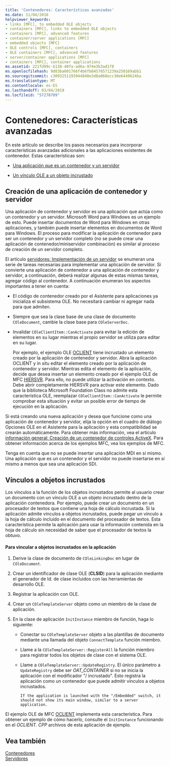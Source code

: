 ```yaml
---
title: 'Contenedores: Características avanzadas'
ms.date: 11/04/2016
helpviewer_keywords:
- links [MFC], to embedded OLE objects
- containers [MFC], links to embedded OLE objects
- containers [MFC], advanced features
- container/server applications [MFC]
- embedded objects [MFC]
- OLE controls [MFC], containers
- OLE containers [MFC], advanced features
- server/container applications [MFC]
- containers [MFC], container applications
ms.assetid: 221fd99c-b138-40fa-ad6a-974e3b3ad1f8
ms.openlocfilehash: 9d83ba601766f4b6fb84576571239a250169abb1
ms.sourcegitcommit: c3093251193944840e3d0a068ecc30e6449624ba
ms.translationtype: MT
ms.contentlocale: es-ES
ms.lasthandoff: 03/04/2019
ms.locfileid: "57278709"
---
```

# <a name="containers-advanced-features"></a>Contenedores: Características avanzadas

En este artículo se describe los pasos necesarios para incorporar características avanzadas adicionales a las aplicaciones existentes de contenedor. Estas características son:

- [Una aplicación que es un contenedor y un servidor](#_core_creating_a_container_server_application)

- [Un vínculo OLE a un objeto incrustado](#_core_links_to_embedded_objects)

##  <a name="_core_creating_a_container_server_application"></a> Creación de una aplicación de contenedor y servidor

Una aplicación de contenedor y servidor es una aplicación que actúa como un contenedor y un servidor. Microsoft Word para Windows es un ejemplo de esto. Puede insertar documentos de Word para Windows en otras aplicaciones, y también puede insertar elementos en documentos de Word para Windows. El proceso para modificar la aplicación de contenedor para ser un contenedor y un servidor completo (no se puede crear una aplicación de contenedor/miniservidor combinación) es similar al proceso de creación de un servidor completo.

El artículo [servidores: Implementación de un servidor](../mfc/servers-implementing-a-server.md) se enumeran una serie de tareas necesarias para implementar una aplicación de servidor. Si convierte una aplicación de contenedor a una aplicación de contenedor y servidor, a continuación, deberá realizar algunas de estas mismas tareas, agregar código al contenedor. A continuación enumeran los aspectos importantes a tener en cuenta:

- El código de contenedor creado por el Asistente para aplicaciones ya inicializa el subsistema OLE. No necesitará cambiar ni agregar nada para que admiten.

- Siempre que sea la clase base de una clase de documento `COleDocument`, cambie la clase base para `COleServerDoc`.

- Invalidar `COleClientItem::CanActivate` para evitar la edición de elementos en su lugar mientras el propio servidor se utiliza para editar en su lugar.

   Por ejemplo, el ejemplo OLE [OCLIENT](../visual-cpp-samples.md) tiene incrustado un elemento creado por la aplicación de contenedor y servidor. Abra la aplicación OCLIENT y in situ editar el elemento creado por la aplicación de contenedor y servidor. Mientras edita el elemento de la aplicación, decide que desea insertar un elemento creado por el ejemplo OLE de MFC [HIERSVR](../visual-cpp-samples.md). Para ello, no puede utilizar la activación en contexto. Debe abrir completamente HIERSVR para activar este elemento. Dado que la biblioteca Microsoft Foundation Class no admite esta característica OLE, reemplazar `COleClientItem::CanActivate` le permite comprobar esta situación y evitar un posible error de tiempo de ejecución en la aplicación.

Si está creando una nueva aplicación y desea que funcione como una aplicación de contenedor y servidor, elija la opción en el cuadro de diálogo Opciones OLE en el Asistente para la aplicación y esta compatibilidad se crearán automáticamente. Para obtener más información, vea el artículo [información general: Creación de un contenedor de controles ActiveX](../mfc/reference/creating-an-mfc-activex-control-container.md). Para obtener información acerca de los ejemplos MFC, vea los ejemplos de MFC.

Tenga en cuenta que no se puede insertar una aplicación MDI en sí mismo. Una aplicación que es un contenedor y el servidor no puede insertarse en sí mismo a menos que sea una aplicación SDI.

##  <a name="_core_links_to_embedded_objects"></a> Vínculos a objetos incrustados

Los vínculos a la función de los objetos incrustados permite al usuario crear un documento con un vínculo OLE a un objeto incrustado dentro de la aplicación contenedora. Por ejemplo, puede crear un documento en un procesador de textos que contiene una hoja de cálculo incrustada. Si la aplicación admite vínculos a objetos incrustados, puede pegar un vínculo a la hoja de cálculo incluido en el documento del procesador de textos. Esta característica permite la aplicación para usar la información contenida en la hoja de cálculo sin necesidad de saber que el procesador de textos la obtuvo.

#### <a name="to-link-to-embedded-objects-in-your-application"></a>Para vincular a objetos incrustados en la aplicación

1. Derive la clase de documento de `COleLinkingDoc` en lugar de `COleDocument`.

1. Crear un identificador de clase OLE (**CLSID**) para la aplicación mediante el generador de Id. de clase incluidos con las herramientas de desarrollo OLE.

1. Registrar la aplicación con OLE.

1. Crear un `COleTemplateServer` objeto como un miembro de la clase de aplicación.

1. En la clase de aplicación `InitInstance` miembro de función, haga lo siguiente:

   - Conectar su `COleTemplateServer` objeto a las plantillas de documento mediante una llamada del objeto `ConnectTemplate` función miembro.

   - Llame a la `COleTemplateServer::RegisterAll` la función miembro para registrar todos los objetos de clase con el sistema OLE.

   - Llame a `COleTemplateServer::UpdateRegistry`. El único parámetro a `UpdateRegistry` debe ser *OAT_CONTAINER* si no se inicia la aplicación con el modificador "/ incrustado". Esto registra la aplicación como un contenedor que puede admitir vínculos a objetos incrustados.

         If the application is launched with the "/Embedded" switch, it should not show its main window, similar to a server application.

El ejemplo OLE de MFC [OCLIENT](../visual-cpp-samples.md) implementa esta característica. Para obtener un ejemplo de cómo hacerlo, consulte el `InitInstance` funcionando en el *OCLIENT. CPP* archivos de esta aplicación de ejemplo.

## <a name="see-also"></a>Vea también

[Contenedores](../mfc/containers.md)<br/>
[Servidores](../mfc/servers.md)
